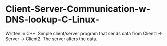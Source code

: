 # Client-Server-Communication-w-DNS-lookup-C-Linux-
Written in C++.
Simple client/server program that sends data from Client1 -> Server -> Client2. The server alters the data. 


